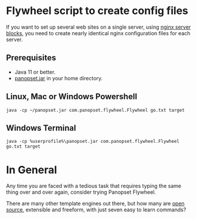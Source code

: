 # Flywheel script to create config files

If you want to set up several web sites on a single server,
using [nginx server blocks](https://www.digitalocean.com/community/tutorials/how-to-install-nginx-on-ubuntu-20-04#step-5-%E2%80%93-setting-up-server-blocks-%28recommended%29),
you need to create nearly identical nginx configuration files for each server.

## Prerequisites

* Java 11 or better.
* [panopset.jar](https://panopset.com/downloads.html) in your home directory.

## Linux, Mac or Windows Powershell

    java -cp ~/panopset.jar com.panopset.flywheel.Flywheel go.txt target

## Windows Terminal

    java -cp %userprofile%\panopset.jar com.panopset.flywheel.Flywheel go.txt target
    
# In General

Any time you are faced with a tedious task that requires typing the same thing over and over
again, consider trying Panopset Flywheel.  

There are many other template engines out there, 
but how many are [open source](https://github.com/panopset/flywheel), extensible and freeform, with just seven easy to learn commands?
